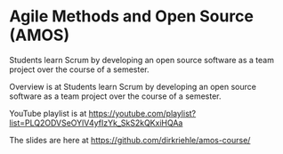 # Agile Methods and Open Source (AMOS)

Students learn Scrum by developing an open source software as a team project over the course of a semester.

Overview is at Students learn Scrum by developing an open source software as a team project over the course of a semester.

YouTube playlist is at https://youtube.com/playlist?list=PLQ2ODVSeOYlV4yfIzYk_SkS2kQKxiHQAa

The slides are here at https://github.com/dirkriehle/amos-course/
